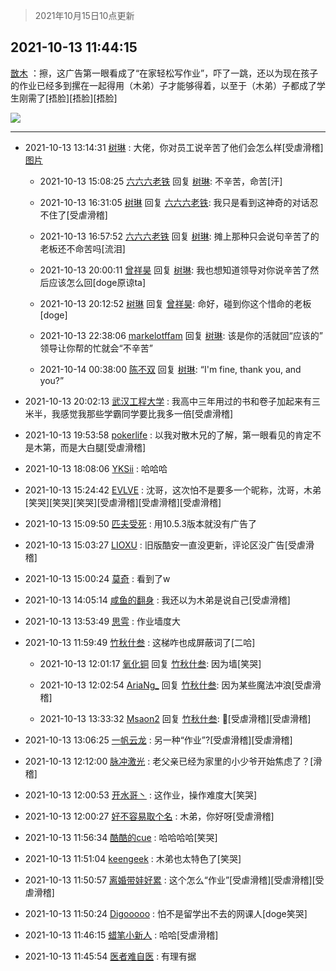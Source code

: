> 2021年10月15日10点更新
<link rel="stylesheet" href="https://cdn.jsdelivr.net/gh/taotie6/sampleJSON@main/css/photo_show.css">
<meta name="referrer" content="no-referrer" />


 ## 2021-10-13 11:44:15 

 [㪚木](https://www.coolapk.com/feed/30657543?shareKey=MDk3NWZhNDE5NzE4NjE2NjVhMGY~) ：擦，这广告第一眼看成了“在家轻松写作业”，吓了一跳，还以为现在孩子的作业已经多到摞在一起得用（木弟）子才能够得着，以至于（木弟）子都成了学生刚需了[捂脸][捂脸][捂脸] 

<div class="album">
<img class="img-item" src="http://image.coolapk.com/feed/2021/1013/11/1081091_c5413141_6588_8627@1080x2340.jpeg" />
</div>

 ------- 

- 2021-10-13 13:14:31 [树琳](uid=1807052) : 大佬，你对员工说辛苦了他们会怎么样[受虐滑稽] [图片](http://image.coolapk.com/feed/2021/1013/13/1807052_594fecdd_2070_8896@1080x2340.jpeg)

    - 2021-10-13 15:08:25 [六六六老铁](uid=1165265) 回复 [树琳](uid=1807052): 不辛苦，命苦[汗] 

    - 2021-10-13 16:31:05 [树琳](uid=1807052) 回复 [六六六老铁](uid=1165265): 我只是看到这神奇的对话忍不住了[受虐滑稽] 

    - 2021-10-13 16:57:52 [六六六老铁](uid=1165265) 回复 [树琳](uid=1807052): 摊上那种只会说句辛苦了的老板还不命苦吗[流泪] 

    - 2021-10-13 20:00:11 [曾祥昊](uid=6695078) 回复 [树琳](uid=1807052): 我也想知道领导对你说辛苦了然后应该怎么回[doge原谅ta] 

    - 2021-10-13 20:12:52 [树琳](uid=1807052) 回复 [曾祥昊](uid=6695078): 命好，碰到你这个惜命的老板[doge] 

    - 2021-10-13 22:38:06 [markelotffam](uid=3933267) 回复 [树琳](uid=1807052): 该是你的活就回“应该的”
领导让你帮的忙就会“不辛苦” 

    - 2021-10-14 00:38:00 [陈不双](uid=3701802) 回复 [树琳](uid=1807052): “I&#039;m fine, thank you, and you?” 

- 2021-10-13 20:02:13 [武汉工程大学](uid=698739) : 我高中三年用过的书和卷子加起来有三米半，我感觉我那些学霸同学要比我多一倍[受虐滑稽] 

- 2021-10-13 19:53:58 [pokerlife](uid=575409) : 以我对散木兄的了解，第一眼看见的肯定不是木第，而是大白腿[受虐滑稽] 

- 2021-10-13 18:08:06 [YKSii](uid=2291498) : 哈哈哈 

- 2021-10-13 15:24:42 [EVLVE](uid=624501) : 沈哥，这次怕不是要多一个昵称，沈哥，木弟[笑哭][笑哭][笑哭][受虐滑稽][受虐滑稽][受虐滑稽] 

- 2021-10-13 15:09:50 [匹夫受死](uid=1793415) : 用10.5.3版本就没有广告了 

- 2021-10-13 15:03:27 [LIOXU](uid=2824671) : 旧版酷安一直没更新，评论区没广告[受虐滑稽] 

- 2021-10-13 15:00:24 [莫奇](uid=131936) : 看到了w 

- 2021-10-13 14:05:14 [咸鱼的翻身](uid=3945270) : 我还以为木弟是说自己[受虐滑稽] 

- 2021-10-13 13:53:49 [思雩](uid=6140056) : 作业墙度大 

- 2021-10-13 11:59:49 [竹秋什叁](uid=2319428) : 这梯咋也成屏蔽词了[二哈] 

    - 2021-10-13 12:01:17 [氧化铜](uid=1042951) 回复 [竹秋什叁](uid=2319428): 因为墙[笑哭] 

    - 2021-10-13 12:02:54 [AriaNg_](uid=3504887) 回复 [竹秋什叁](uid=2319428): 因为某些魔法冲浪[受虐滑稽] 

    - 2021-10-13 13:33:32 [Msaon2](uid=3407679) 回复 [竹秋什叁](uid=2319428): 🚁[受虐滑稽][受虐滑稽] 

- 2021-10-13 13:06:25 [一帆云龙](uid=659185) : 另一种“作业”?[受虐滑稽][受虐滑稽] 

- 2021-10-13 12:12:00 [脉冲激光](uid=1825566) : 老父亲已经为家里的小少爷开始焦虑了？[滑稽] 

- 2021-10-13 12:00:53 [开水哥丶](uid=608451) : 这作业，操作难度大[笑哭] 

- 2021-10-13 12:00:27 [好不容易取个名](uid=4091765) : 木弟，你好呀[受虐滑稽] 

- 2021-10-13 11:56:34 [酷酷的cue](uid=2882563) : 哈哈哈哈[笑哭] 

- 2021-10-13 11:51:04 [keengeek](uid=581220) : 木弟也太特色了[笑哭] 

- 2021-10-13 11:50:57 [离婚带娃好累](uid=8385282) : 这个怎么“作业”[受虐滑稽][受虐滑稽][受虐滑稽] 

- 2021-10-13 11:50:24 [Digooooo](uid=1344187) : 怕不是留学出不去的网课人[doge笑哭] 

- 2021-10-13 11:46:15 [蜡笔小新人](uid=4236945) : 哈哈[受虐滑稽] 

- 2021-10-13 11:45:54 [医者难自医](uid=2996054) : 有理有据 

